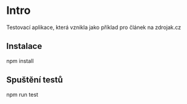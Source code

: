 # Intro
Testovací aplikace, která vznikla jako příklad pro článek na zdrojak.cz

## Instalace
npm install

## Spuštění testů
npm run test
